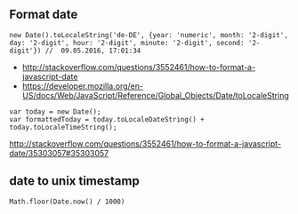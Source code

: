 ## Format date

`new Date().toLocaleString('de-DE', {year: 'numeric', month: '2-digit', day: '2-digit', hour: '2-digit', minute: '2-digit', second: '2-digit'}) //  09.05.2016, 17:01:34`

- http://stackoverflow.com/questions/3552461/how-to-format-a-javascript-date
- https://developer.mozilla.org/en-US/docs/Web/JavaScript/Reference/Global_Objects/Date/toLocaleString

```
var today = new Date();
var formattedToday = today.toLocaleDateString() + today.toLocaleTimeString();
```

http://stackoverflow.com/questions/3552461/how-to-format-a-javascript-date/35303057#35303057

## date to unix timestamp

`Math.floor(Date.now() / 1000)`
